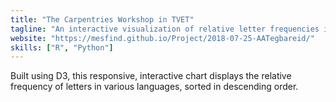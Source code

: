 ```yaml
---
title: "The Carpentries Workshop in TVET"
tagline: "An interactive visualization of relative letter frequencies in various languages"
website: "https://mesfind.github.io/Project/2018-07-25-AATegbareid/"
skills: ["R", "Python"]
---
```


Built using D3, this responsive, interactive chart displays the relative
frequency of letters in various languages, sorted in descending order.
